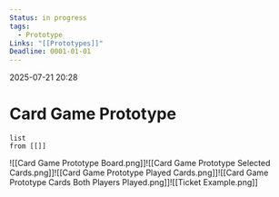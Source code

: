 ```yaml
---
Status: in progress
tags:
  - Prototype
Links: "[[Prototypes]]"
Deadline: 0001-01-01
---
```

2025-07-21 20:28
# Card Game Prototype
```dataview
list
from [[]]
```



![[Card Game Prototype Board.png]]![[Card Game Prototype Selected Cards.png]]![[Card Game Prototype Played Cards.png]]![[Card Game Prototype Cards Both Players Played.png]]![[Ticket Example.png]]